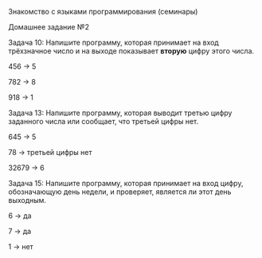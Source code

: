 Знакомство с языками программирования (семинары)

Домашнее задание №2

Задача 10: Напишите программу, которая принимает на вход трёхзначное число и на выходе показывает **вторую** цифру этого числа.

456 -> 5

782 -> 8

918 -> 1

Задача 13: Напишите программу, которая выводит третью цифру заданного числа или сообщает, что третьей цифры нет.

645 -> 5

78 -> третьей цифры нет

32679 -> 6

Задача 15: Напишите программу, которая принимает на вход цифру, обозначающую день недели, и проверяет, является ли этот день выходным.

6 -> да

7 -> да

1 -> нет
